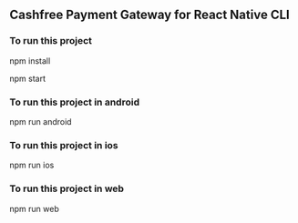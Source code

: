 ## Cashfree Payment Gateway for React Native CLI

### To run this project
npm install

npm start

### To run this project in android
npm run android

### To run this project in ios
npm run ios

### To run this project in web
npm run web


